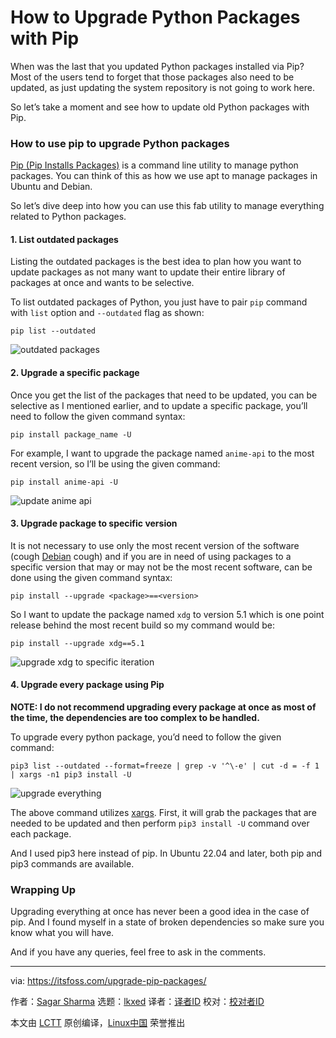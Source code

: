 [#]: subject: "How to Upgrade Python Packages with Pip"
[#]: via: "https://itsfoss.com/upgrade-pip-packages/"
[#]: author: "Sagar Sharma https://itsfoss.com/author/sagar/"
[#]: collector: "lkxed"
[#]: translator: "chai001125"
[#]: reviewer: " "
[#]: publisher: " "
[#]: url: " "

How to Upgrade Python Packages with Pip
======

When was the last that you updated Python packages installed via Pip? Most of the users tend to forget that those packages also need to be updated, as just updating the system repository is not going to work here.

So let’s take a moment and see how to update old Python packages with Pip.

### How to use pip to upgrade Python packages

[Pip (Pip Installs Packages)][1] is a command line utility to manage python packages. You can think of this as how we use apt to manage packages in Ubuntu and Debian.

So let’s dive deep into how you can use this fab utility to manage everything related to Python packages.

#### 1. List outdated packages

Listing the outdated packages is the best idea to plan how you want to update packages as not many want to update their entire library of packages at once and wants to be selective.

To list outdated packages of Python, you just have to pair `pip` command with `list` option and `--outdated` flag as shown:

```
pip list --outdated
```

![outdated packages][2]

#### 2. Upgrade a specific package

Once you get the list of the packages that need to be updated, you can be selective as I mentioned earlier, and to update a specific package, you’ll need to follow the given command syntax:

```
pip install package_name -U
```

For example, I want to upgrade the package named `anime-api` to the most recent version, so I’ll be using the given command:

```
pip install anime-api -U
```

![update anime api][3]

#### 3. Upgrade package to specific version

It is not necessary to use only the most recent version of the software (cough [Debian][4] cough) and if you are in need of using packages to a specific version that may or may not be the most recent software, can be done using the given command syntax:

```
pip install --upgrade <package>==<version>
```

So I want to update the package named `xdg` to version 5.1 which is one point release behind the most recent build so my command would be:

```
pip install --upgrade xdg==5.1
```

![upgrade xdg to specific iteration][5]

#### 4. Upgrade every package using Pip

**NOTE: I do not recommend upgrading every package at once as most of the time, the dependencies are too complex to be handled.**

To upgrade every python package, you’d need to follow the given command:

```
pip3 list --outdated --format=freeze | grep -v '^\-e' | cut -d = -f 1 | xargs -n1 pip3 install -U
```

![upgrade everything][6]

The above command utilizes [xargs][7]. First, it will grab the packages that are needed to be updated and then perform `pip3 install -U` command over each package.

And I used pip3 here instead of pip. In Ubuntu 22.04 and later, both pip and pip3 commands are available.

### Wrapping Up

Upgrading everything at once has never been a good idea in the case of pip. And I found myself in a state of broken dependencies so make sure you know what you will have.

And if you have any queries, feel free to ask in the comments.

--------------------------------------------------------------------------------

via: https://itsfoss.com/upgrade-pip-packages/

作者：[Sagar Sharma][a]
选题：[lkxed][b]
译者：[译者ID](https://github.com/译者ID)
校对：[校对者ID](https://github.com/校对者ID)

本文由 [LCTT](https://github.com/LCTT/TranslateProject) 原创编译，[Linux中国](https://linux.cn/) 荣誉推出

[a]: https://itsfoss.com/author/sagar/
[b]: https://github.com/lkxed
[1]: https://itsfoss.com/install-pip-ubuntu/
[2]: https://itsfoss.com/wp-content/uploads/2022/09/outdated-packages.png
[3]: https://itsfoss.com/wp-content/uploads/2022/09/update-anime-api.png
[4]: https://www.debian.org/
[5]: https://itsfoss.com/wp-content/uploads/2022/09/upgrade-xdg-to-specific-iteration.png
[6]: https://itsfoss.com/wp-content/uploads/2022/09/upgrade-everything.png
[7]: https://linuxhandbook.com/xargs-command/
